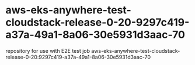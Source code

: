 # aws-eks-anywhere-test-cloudstack-release-0-20-9297c419-a37a-49a1-8a06-30e5931d3aac-70
repository for use with E2E test job aws-eks-anywhere-test-cloudstack-release-0-20:9297c419-a37a-49a1-8a06-30e5931d3aac-70
